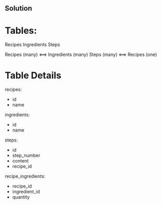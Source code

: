 ## Solution

# Tables:

Recipes
Ingredients
Steps

Recipes (many) <==> Ingredients (many)
Steps (many) <==> Recipes (one)

# Table Details

recipes:
- id
- name

ingredients:
- id
- name

steps:
- id
- step_number
- content
- recipe_id

recipe_ingredients:
- recipe_id
- ingredient_id
- quantity
